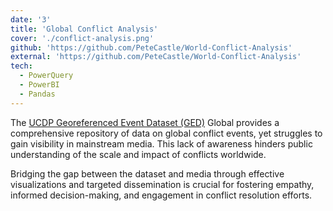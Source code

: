 ```yaml
---
date: '3'
title: 'Global Conflict Analysis'
cover: './conflict-analysis.png'
github: 'https://github.com/PeteCastle/World-Conflict-Analysis'
external: 'https://github.com/PeteCastle/World-Conflict-Analysis'
tech:
  - PowerQuery
  - PowerBI
  - Pandas
---
```



The [UCDP Georeferenced Event Dataset (GED)](https://ucdp.uu.se/downloads/) Global provides a comprehensive repository of data on global conflict events, yet struggles to gain visibility in mainstream media. This lack of awareness hinders public understanding of the scale and impact of conflicts worldwide. 

Bridging the gap between the dataset and media through effective visualizations and targeted dissemination is crucial for fostering empathy, informed decision-making, and engagement in conflict resolution efforts.
